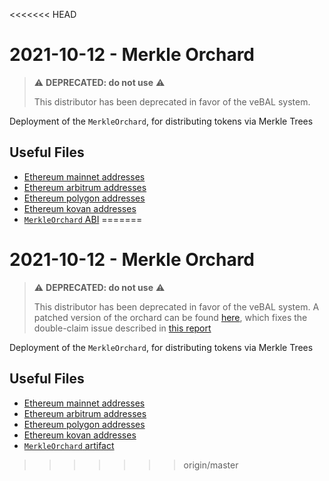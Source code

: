 <<<<<<< HEAD
# 2021-10-12 - Merkle Orchard

> ⚠️ **DEPRECATED: do not use** ⚠️
>
> This distributor has been deprecated in favor of the veBAL system.

Deployment of the `MerkleOrchard`, for distributing tokens via Merkle Trees

## Useful Files

- [Ethereum mainnet addresses](./output/mainnet.json)
- [Ethereum arbitrum addresses](./output/arbitrum.json)
- [Ethereum polygon addresses](./output/polygon.json)
- [Ethereum kovan addresses](./output/kovan.json)
- [`MerkleOrchard` ABI](./abi/MerkleOrchard.json)
=======
# 2021-10-12 - Merkle Orchard

> ⚠️ **DEPRECATED: do not use** ⚠️
>
> This distributor has been deprecated in favor of the veBAL system.
> A patched version of the orchard can be found [here](../../20230222-merkle-orchard-v2), which fixes the double-claim issue described in [this report](https://medium.com/immunefi/balancer-logic-error-bugfix-review-74f5edca8b1a)

Deployment of the `MerkleOrchard`, for distributing tokens via Merkle Trees

## Useful Files

- [Ethereum mainnet addresses](./output/mainnet.json)
- [Ethereum arbitrum addresses](./output/arbitrum.json)
- [Ethereum polygon addresses](./output/polygon.json)
- [Ethereum kovan addresses](./output/kovan.json)
- [`MerkleOrchard` artifact](./artifact/MerkleOrchard.json)
>>>>>>> origin/master
